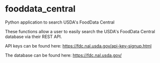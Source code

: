 # fooddata_central
Python application to search USDA's FoodData Central

These functions allow a user to easily search the USDA's FoodData Central database via their REST API.

API keys can be found here: https://fdc.nal.usda.gov/api-key-signup.html

The database can be found here: https://fdc.nal.usda.gov/

